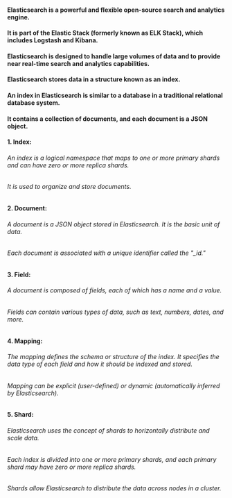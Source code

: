 #### Elasticsearch is a powerful and flexible open-source search and analytics engine.
#### It is part of the Elastic Stack (formerly known as ELK Stack), which includes Logstash and Kibana.
#### Elasticsearch is designed to handle large volumes of data and to provide near real-time search and analytics capabilities.

#### Elasticsearch stores data in a structure known as an index.
#### An index in Elasticsearch is similar to a database in a traditional relational database system.
#### It contains a collection of documents, and each document is a JSON object.

#### 1. Index:
###### An index is a logical namespace that maps to one or more primary shards and can have zero or more replica shards.
###### It is used to organize and store documents.

#### 2. Document:
###### A document is a JSON object stored in Elasticsearch. It is the basic unit of data.
###### Each document is associated with a unique identifier called the "_id."

#### 3. Field:
###### A document is composed of fields, each of which has a name and a value.
###### Fields can contain various types of data, such as text, numbers, dates, and more.

#### 4. Mapping:
###### The mapping defines the schema or structure of the index. It specifies the data type of each field and how it should be indexed and stored.
###### Mapping can be explicit (user-defined) or dynamic (automatically inferred by Elasticsearch).

#### 5. Shard:
###### Elasticsearch uses the concept of shards to horizontally distribute and scale data.
###### Each index is divided into one or more primary shards, and each primary shard may have zero or more replica shards.
###### Shards allow Elasticsearch to distribute the data across nodes in a cluster.

